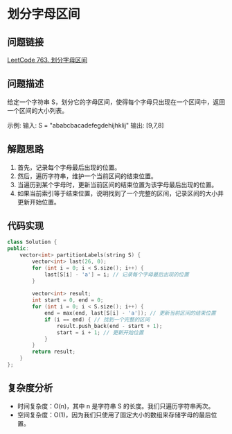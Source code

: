# 划分字母区间

## 问题链接
[LeetCode 763. 划分字母区间](https://leetcode.com/problems/partition-labels/)

## 问题描述
给定一个字符串 S，划分它的字母区间，使得每个字母只出现在一个区间中，返回一个区间的大小列表。

示例:
输入: S = "ababcbacadefegdehijhklij"
输出: [9,7,8]

## 解题思路
1. 首先，记录每个字母最后出现的位置。
2. 然后，遍历字符串，维护一个当前区间的结束位置。
3. 当遍历到某个字母时，更新当前区间的结束位置为该字母最后出现的位置。
4. 如果当前索引等于结束位置，说明找到了一个完整的区间，记录区间的大小并更新开始位置。

## 代码实现

```cpp
class Solution {
public:
    vector<int> partitionLabels(string S) {
        vector<int> last(26, 0);
        for (int i = 0; i < S.size(); i++) {
            last[S[i] - 'a'] = i; // 记录每个字母最后出现的位置
        }
        
        vector<int> result;
        int start = 0, end = 0;
        for (int i = 0; i < S.size(); i++) {
            end = max(end, last[S[i] - 'a']); // 更新当前区间的结束位置
            if (i == end) { // 找到一个完整的区间
                result.push_back(end - start + 1);
                start = i + 1; // 更新开始位置
            }
        }
        return result;
    }
};
```

## 复杂度分析
- 时间复杂度：O(n)，其中 n 是字符串 S 的长度。我们只遍历字符串两次。
- 空间复杂度：O(1)，因为我们只使用了固定大小的数组来存储字母的最后位置。